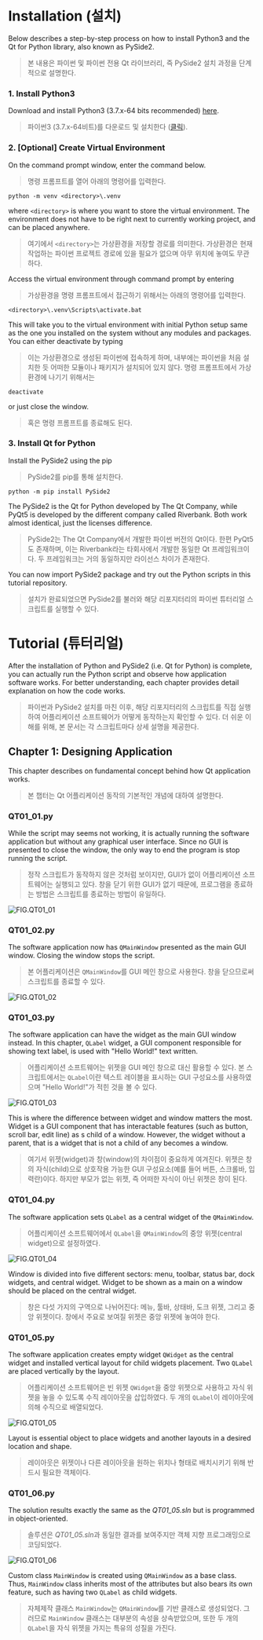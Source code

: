 # **Installation** (설치)

Below describes a step-by-step process on how to install Python3 and the Qt for Python library, also known as PySide2.

> 본 내용은 파이썬 및 파이썬 전용 Qt 라이브러리, 즉 PySide2 설치 과정을 단계적으로 설명한다.

### 1. Install Python3
Download and install Python3 (3.7.x-64 bits recommended) [here](https://www.python.org/downloads/).

> 파이썬3 (3.7.x-64비트)를 다운로드 및 설치한다 ([클릭](https://www.python.org/downloads/)).

### 2. [Optional] Create Virtual Environment
On the command prompt window, enter the command below.

> 명령 프롬프트를 열어 아래의 명령어를 입력한다.

```
python -m venv <directory>\.venv
```
where `<directory>` is where you want to store the virtual environment. The environment does not have to be right next to currently working project, and can be placed anywhere.

> 여기에서 `<directory>`는 가상환경을 저장할 경로를 의미한다. 가상환경은 현재 작업하는 파이썬 프로젝트 경로에 있을 필요가 없으며 아무 위치에 놓여도 무관하다.

 Access the virtual environment through command prompt by entering

> 가상환경을 명령 프롬프트에서 접근하기 위해서는 아래의 명령어를 입력한다.

```
<directory>\.venv\Scripts\activate.bat
```
This will take you to the virtual environment with initial Python setup same as the one you installed on the system without any modules and packages. You can either deactivate by typing

> 이는 가상환경으로 생성된 파이썬에 접속하게 하며, 내부에는 파이썬을 처음 설치한 듯 어떠한 모듈이나 패키지가 설치되어 있지 않다. 명령 프롬프트에서 가상환경에 나기기 위해서는

```
deactivate
```
or just close the window.

> 혹은 명령 프롬프트를 종료해도 된다.

### 3. Install Qt for Python
Install the PySide2 using the pip

> PySide2를 pip를 통해 설치한다.

```
python -m pip install PySide2
```
The PySide2 is the Qt for Python developed by The Qt Company, while PyQt5 is developed by the different company called Riverbank. Both work almost identical, just the licenses difference.

> PySide2는 The Qt Company에서 개발한 파이썬 버전의 Qt이다. 한편 PyQt5도 존재하며, 이는 Riverbank라는 타회사에서 개발한 동일한 Qt 프레임워크이다. 두 프레임워크는 거의 동일하지만 라이선스 차이가 존재한다.

You can now import PySide2 package and try out the Python scripts in this tutorial repository.

> 설치가 완료되었으면 PySide2를 불러와 해당 리포지터리의 파이썬 튜터리얼 스크립트를 실행할 수 있다.



# **Tutorial** (튜터리얼)

After the installation of Python and PySide2 (i.e. Qt for Python) is complete, you can actually run the Python script and observe how application software works. For better understanding, each chapter provides detail explanation on how the code works.

> 파이썬과 PySide2 설치를 마친 이후, 해당 리포지터리의 스크립트를 직접 실행하여 어플리케이션 소프트웨어가 어떻게 동작하는지 확인할 수 있다. 더 쉬운 이해를 위해, 본 문서는 각 스크립트마다 상세 설명을 제공한다.

## Chapter 1: Designing Application

This chapter describes on fundamental concept behind how Qt application works.

> 본 챕터는 Qt 어플리케이션 동작의 기본적인 개념에 대하여 설명한다.

### QT01_01.py

While the script may seems not working, it is actually running the software application but without any graphical user interface. Since no GUI is presented to close the window, the only way to end the program is stop running the script.

> 정작 스크립트가 동작하지 않은 것처럼 보이지만, GUI가 없이 어플리케이션 소프트웨어는 실행되고 있다. 창을 닫기 위한 GUI가 없기 때문에, 프로그램을 종료하는 방법은 스크립트를 종료하는 방법이 유일하다.

![FIG.QT01_01](../../../.images/Framework/Qt/Python/Chapter_01/QT01_01.png)

### QT01_02.py

The software application now has `QMainWindow` presented as the main GUI window. Closing the window stops the script.

> 본 어플리케이션은 `QMainWindow`를 GUI 메인 창으로 사용한다. 창을 닫으므로써 스크립트를 종료할 수 있다.

![FIG.QT01_02](../../../.images/Framework/Qt/Python/Chapter_01/QT01_02.png)

### QT01_03.py

The software application can have the widget as the main GUI window instead. In this chapter, `QLabel` widget, a GUI component responsible for showing text label, is used with "Hello World!" text written.

> 어플리케이션 소프트웨어는 위젯을 GUI 메인 창으로 대신 활용할 수 있다. 본 스크립트에서는 `QLabel`이란 텍스트 레이블을 표시하는 GUI 구성요소를 사용하였으며 "Hello World!"가 적힌 것을 볼 수 있다.

![FIG.QT01_03](../../../.images/Framework/Qt/Python/Chapter_01/QT01_03.png)

This is where the difference between widget and window matters the most. Widget is a GUI component that has interactable features (such as button, scroll bar, edit line) as s child of a window. However, the widget without a parent, that is a widget that is not a child of any becomes a window.

> 여기서 위젯(widget)과 창(window)의 차이점이 중요하게 여겨진다. 위젯은 창의 자식(child)으로 상호작용 가능한 GUI 구성요소(예를 들어 버튼, 스크롤바, 입력란)이다. 하지만 부모가 없는 위젯, 즉 어떠한 자식이 아닌 위젯은 창이 된다.

### QT01_04.py

The software application sets `QLabel` as a central widget of the `QMainWindow`. 

> 어플리케이션 소프트웨어에서 `QLabel`을 `QMainWindow`의 중앙 위젯(central widget)으로 설정하였다.

![FIG.QT01_04](../../../.images/Framework/Qt/Python/Chapter_01/QT01_04.png)

Window is divided into five different sectors: menu, toolbar, status bar, dock widgets, and central widget. Widget to be shown as a main on a window should be placed on the central widget.

> 창은 다섯 가지의 구역으로 나뉘어진다: 메뉴, 툴바, 상태바, 도크 위젯, 그리고 중앙 위젯이다. 창에서 주요로 보여질 위젯은 중앙 위젯에 놓여야 한다.

###  QT01_05.py

The software application creates empty widget `QWidget` as the central widget and installed vertical layout for child widgets placement. Two `QLabel` are placed vertically by the layout.

> 어플리케이션 소프트웨어은 빈 위젯 `QWidget`을 중앙 위젯으로 사용하고 자식 위젯을 놓을 수 있도록 수직 레이아웃을 삽입하였다. 두 개의 `QLabel`이 레이아웃에 의해 수직으로 배열되었다.

![FIG.QT01_05](../../../.images/Framework/Qt/Python/Chapter_01/QT01_05.png)

Layout is essential object to place widgets and another layouts in a desired location and shape.

> 레이아웃은 위젯이나 다른 레이아웃을 원하는 위치나 형태로 배치시키기 위해 반드시 필요한 객체이다.

### QT01_06.py

The solution results exactly the same as the *QT01_05.sln* but is programmed in object-oriented.

> 솔루션은 *QT01_05.sln*과 동일한 결과를 보여주지만 객체 지향 프로그래밍으로 코딩되었다.

![FIG.QT01_06](../../../.images/Framework/Qt/Python/Chapter_01/QT01_06.png)

Custom class `MainWindow` is created using `QMainWindow` as a base class. Thus, `MainWindow` class inherits most of the attributes but also bears its own feature, such as having two `QLabel` as child widgets.

> 자체제작 클래스 `MainWindow`는 `QMainWindow`를 기반 클래스로 생성되었다. 그러므로 `MainWindow` 클래스는 대부분의 속성을 상속받았으며, 또한 두 개의 `QLabel`을 자식 위젯을 가지는 특유의 성질을 가진다.